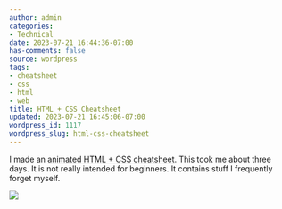 ```yaml
---
author: admin
categories:
- Technical
date: 2023-07-21 16:44:36-07:00
has-comments: false
source: wordpress
tags:
- cheatsheet
- css
- html
- web
title: HTML + CSS Cheatsheet
updated: 2023-07-21 16:45:06-07:00
wordpress_id: 1117
wordpress_slug: html-css-cheatsheet
---
```

I made an [animated HTML + CSS cheatsheet](https://za3k.com/html-css-cheatsheet). This took me about three days. It is not really intended for beginners. It contains stuff I frequently forget myself.

[![](/wp-content/uploads/2023/07/2023-07-21-194333_1920x1080_scrot-crop.png)](https://za3k.com/html-css-cheatsheet)
